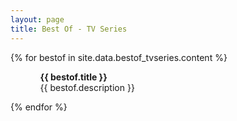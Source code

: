 ```yaml
---
layout: page
title: Best Of - TV Series
---
```


<!-- <h1>{{ site.data.bestof_tvseries.title }}</h1> -->

{% for bestof in site.data.bestof_tvseries.content %}
 <ul>
    <ol>
        <b>{{ bestof.title }}</b> <br> {{ bestof.description }}
    </ol>
  </ul>
  <!-- <p>{{ staff_member | markdownify }}</p> -->
{% endfor %}